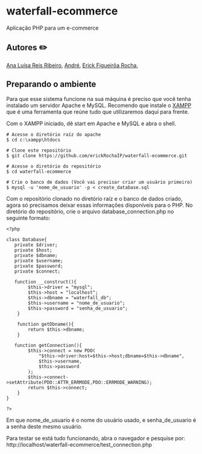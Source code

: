 # waterfall-ecommerce
Aplicação PHP para um e-commerce

## Autores :pencil2:
[Ana Luísa Reis Ribeiro](https://github.com/AnaLuisaReiis),
[André](https://github.com/andrehccordeiro),
[Erick Figueirôa Rocha](https://github.com/erickRochaIP),

## Preparando o ambiente

Para que esse sistema funcione na sua máquina é preciso que você tenha instalado um servidor Apache e MySQL. Recomendo que instale o [XAMPP](https://www.apachefriends.org/pt_br/index.html) que é uma ferramenta que reúne tudo que utilizaremos daqui para frente.

Com o XAMPP iniciado, dê start em Apache e MySQL e abra o shell.
```shell
# Acesse o diretório raíz do apache
$ cd c:\xampp\htdocs

# Clone este repositório
$ git clone https://github.com/erickRochaIP/waterfall-ecommerce.git

# Acesse o diretório do repositório
$ cd waterfall-ecommerce

# Crie o banco de dados (Você vai precisar criar um usuário primeiro)
$ mysql -u 'nome_de_usuario' -p < create_database.sql
```

Com o repositório clonado no diretório raíz e o banco de dados criado, agora só precisamos deixar essas informações disponíveis para o PHP. No diretório do repositório, crie o arquivo database_connection.php no seguinte formato:
```
<?php

class Database{
   private $driver;
   private $host;
   private $dbname;
   private $username;
   private $password;
   private $connect;

   function __construct(){
        $this->driver = "mysql";
        $this->host = "localhost";
        $this->dbname = "waterfall_db";
        $this->username = "nome_de_usuario";
        $this->password = "senha_de_usuario";
    }

    function getDbname(){
        return $this->dbname;
    }

   function getConnection(){
        $this->connect = new PDO(
            "$this->driver:host=$this->host;dbname=$this->dbname",
            $this->username,
            $this->password
        );
        $this->connect->setAttribute(PDO::ATTR_ERRMODE,PDO::ERRMODE_WARNING);
        return $this->connect;
    }
}

?>
```
Em que nome_de_usuario é o nome do usuário usado, e senha_de_usuario é a senha deste mesmo usuário.

Para testar se está tudo funcionando, abra o navegador e pesquise por: http://localhost/waterfall-ecommerce/test_connection.php
